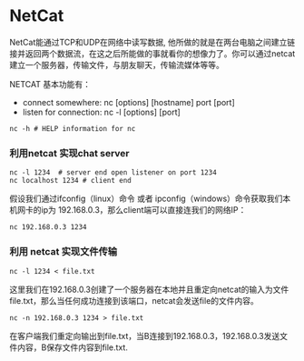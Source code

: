 # NetCat

NetCat能通过TCP和UDP在网络中读写数据, 他所做的就是在两台电脑之间建立链接并返回两个数据流，在这之后所能做的事就看你的想像力了。你可以通过netcat建立一个服务器，传输文件，与朋友聊天，传输流媒体等等。

NETCAT 基本功能有：

* connect somewhere: nc \[options\] \[hostname\] port \[port\]
* listen for connection: nc -l \[options\] \[port\]

```
nc -h # HELP information for nc
```

### 利用netcat 实现chat server

```
nc -l 1234  # server end open listener on port 1234
nc localhost 1234 # client end
```

假设我们通过ifconfig（linux）命令 或者 ipconfig（windows）命令获取我们本机网卡的ip为 192.168.0.3，那么client端可以直接连我们的网络IP：

```
nc 192.168.0.3 1234
```

### 利用 netcat 实现文件传输

```
nc -l 1234 < file.txt
```

这里我们在192.168.0.3创建了一个服务器在本地并且重定向netcat的输入为文件file.txt，那么当任何成功连接到该端口，netcat会发送file的文件内容。

```
nc -n 192.168.0.3 1234 > file.txt
```

在客户端我们重定向输出到file.txt，当B连接到192.168.0.3，192.168.0.3发送文件内容，B保存文件内容到file.txt.



